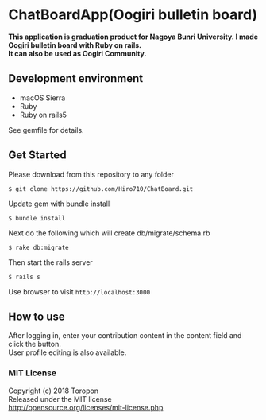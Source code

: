 # ChatBoardApp(Oogiri bulletin board)

**This application is graduation product for Nagoya Bunri University. I made Oogiri bulletin board with Ruby on rails.   
It can also be used as Oogiri Community.**  

## Development environment

* macOS Sierra
* Ruby
* Ruby on rails5

See gemfile for details.

## Get Started

Please download from this repository to any folder

    $ git clone https://github.com/Hiro710/ChatBoard.git
    
Update gem with bundle install

    $ bundle install

Next do the following which will create db/migrate/schema.rb

    $ rake db:migrate    

Then start the rails server

    $ rails s

Use browser to visit `http://localhost:3000`

## How to use

After logging in, enter your contribution content in the content field and click the button.  
User profile editing is also available.

### MIT License  
Copyright (c) 2018 Toropon  
Released under the MIT license  
http://opensource.org/licenses/mit-license.php
